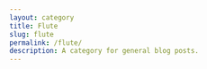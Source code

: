 ```yaml
---
layout: category
title: Flute
slug: flute
permalink: /flute/
description: A category for general blog posts.
---
```


